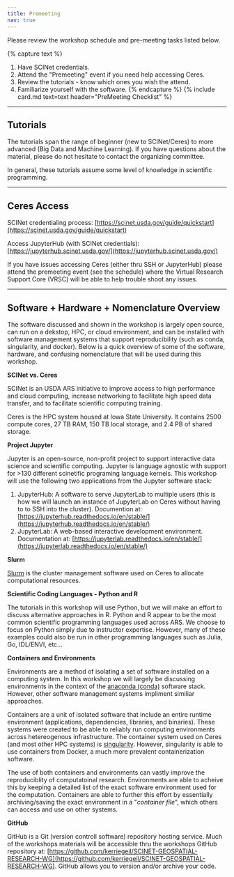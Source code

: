 ```yaml
---
title: Premeeting
nav: true
--- 
```


Please review the workshop schedule and pre-meeting tasks listed below.

{% capture text %}
1. Have SCINet credentials.
2. Attend the "Premeeting" event if you need help accessing Ceres.
3. Review the tutorials - know which ones you wish the attend.
4. Familiarize yourself with the software.
{% endcapture %}
{% include card.md text=text header="PreMeeting Checklist" %}

------
## Tutorials

The tutorials span the range of beginner (new to SCINet/Ceres) to more advanced (Big Data and Machine Learning). If you have questions about the material, please do not hesitate to contact the organizing committee.

In general, these tutorials assume some level of knowledge in scientific programming.

------
## Ceres Access

SCINet credentialing process: [https://scinet.usda.gov/guide/quickstart](https://scinet.usda.gov/guide/quickstart)

Access JupyterHub (with SCINet credentials): [https://jupyterhub.scinet.usda.gov/](https://jupyterhub.scinet.usda.gov/)

If you have issues accessing Ceres (either thru SSH or JupyterHub) please attend the premeeting event (see the schedule) where the Virtual Research Support Core (VRSC) will be able to help trouble shoot any issues.

------
## Software + Hardware + Nomenclature Overview

The software discussed and shown in the workshop is largely open source, can run on a dekstop, HPC, or cloud environment, and can be installed with software management systems that support reproducibility (such as conda, singularity, and docker). Below is a quick overview of some of the software, hardware, and confusing nomenclature that will be used during this workshop.

**SCINet vs. Ceres**

SCINet is an USDA ARS initiative to improve access to high performance and cloud computing, increase networking to facilitate high speed data transfer, and to facilitate scientific computing training.

Ceres is the HPC system housed at Iowa State University. It contains 2500 compute cores, 27 TB RAM, 150 TB local storage, and 2.4 PB of shared storage.

**Project Jupyter**

Jupyter is an open-source, non-profit project to support interactive data science and scientific computing. Jupyter is language agnostic with support for >130 different scinetific programing language kernels. This workshop will use the following two applications from the Jupyter software stack:
  1. JupyterHub: A software to serve JupyterLab to multiple users (this is how we will launch an instance of JupyterLab on Ceres without having to to SSH into the cluster). Documention at: [https://jupyterhub.readthedocs.io/en/stable/](https://jupyterhub.readthedocs.io/en/stable/)
  2. JupyterLab: A web-based interactive development environment. Documentation at: [https://jupyterlab.readthedocs.io/en/stable/](https://jupyterlab.readthedocs.io/en/stable/)

**Slurm**

[Slurm](https://slurm.schedmd.com/quickstart.html) is the cluster management software used on Ceres to allocate computational resources.

**Scientific Coding Languages - Python and R**

The tutorials in this workshop will use Python, but we will make an effort to discuss alternative approaches in R. Python and R appear to be the most common scientific programming languages used across ARS. We choose to focus on Python simply due to instructor expertise. However, many of these examples could also be run in other programming languages such as Julia, Go, IDL/ENVI, etc...

**Containers and Environments**

Environments are a method of isolating a set of software installed on a computing system. In this workshop we will largely be discussing environments in the context of the [anaconda (conda)](https://www.anaconda.com/products/individual) software stack. However, other software management systems impliment similiar approaches.

Containers are a unit of isolated software that include an entire runtime environment (applications, dependencies, libraries, and binaries). These systems were created to be able to reliably run computing environments across hetereogenous infrastructure. The container system used on Ceres (and most other HPC systems) is [singularity](https://sylabs.io/docs/). However, singularity is able to use containers from Docker, a much more prevalent containerization software.

The use of both containers and environments can vastly improve the reproduciblity of computatoinal research. Environments are able to acheive this by keeping a detailed list of the exact software environment used for the computation. Containers are able to further this effort by essentially archiving/saving the exact environment in a "*container file*", which others can access and use on other systems.

**GitHub**

GitHub is a Git (version controll software) repository hosting service. Much of the workshops materials will be accessible thru the workshops GitHub repository at: [https://github.com/kerriegeil/SCINET-GEOSPATIAL-RESEARCH-WG](https://github.com/kerriegeil/SCINET-GEOSPATIAL-RESEARCH-WG). GitHub allows you to version and/or archive your code.